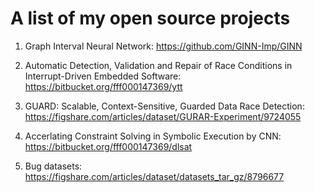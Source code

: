 # A list of my open source projects


1. Graph Interval Neural Network: https://github.com/GINN-Imp/GINN

2. Automatic Detection, Validation and Repair of Race Conditions in Interrupt-Driven Embedded Software: https://bitbucket.org/fff000147369/ytt

3. GUARD: Scalable, Context-Sensitive, Guarded Data Race Detection: https://figshare.com/articles/dataset/GURAR-Experiment/9724055

4. Accerlating Constraint Solving in Symbolic Execution by CNN: https://bitbucket.org/fff000147369/dlsat

5. Bug datasets: https://figshare.com/articles/dataset/datasets_tar_gz/8796677

